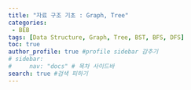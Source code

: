 ```yaml
---
title: "자료 구조 기초 : Graph, Tree"
categories:
 - BEB
tags: [Data Structure, Graph, Tree, BST, BFS, DFS] 
toc: true
author_profile: true #profile sidebar 감추기
# sidebar:
#     nav: "docs" # 목차 사이드바
search: true #검색 피하기
---
```


